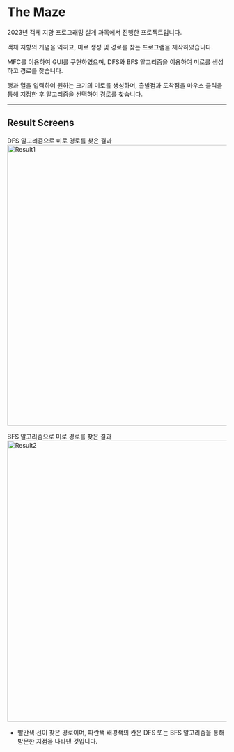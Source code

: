 # The Maze
2023년 객체 지향 프로그래밍 설계 과목에서 진행한 프로젝트입니다.

객체 지향의 개념을 익히고, 미로 생성 및 경로를 찾는 프로그램을 제작하였습니다.

MFC를 이용하여 GUI를 구현하였으며, DFS와 BFS 알고리즘을 이용하여 미로를 생성하고 경로를 찾습니다.

행과 열을 입력하여 원하는 크기의 미로를 생성하며, 출발점과 도착점을 마우스 클릭을 통해 지정한 후 알고리즘을 선택하여 경로를 찾습니다.

***
## Result Screens
DFS 알고리즘으로 미로 경로를 찾은 결과
<img width="646" alt="Result1" src="https://github.com/Choco-Coding/TheMaze/assets/117694927/fb372d52-17a5-410e-b929-85affa71e34a">

BFS 알고리즘으로 미로 경로를 찾은 결과
<img width="646" alt="Result2" src="https://github.com/Choco-Coding/TheMaze/assets/117694927/17f5e62e-0812-4649-ba78-2b2dfd625d25">



- 빨간색 선이 찾은 경로이며, 파란색 배경색의 칸은 DFS 또는 BFS 알고리즘을 통해 방문한 지점을 나타낸 것입니다.
